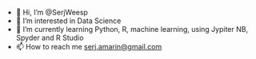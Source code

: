 - 👋 Hi, I’m @SerjWeesp
- 👀 I’m interested in Data Science
- 🌱 I’m currently learning Python, R, machine learning, using Jypiter NB, Spyder and R Studio
- 📫 How to reach me serj.amarin@gmail.com

<!---
SerjWeesp/SerjWeesp is a ✨ special ✨ repository because its `README.md` (this file) appears on your GitHub profile.
You can click the Preview link to take a look at your changes.
--->
